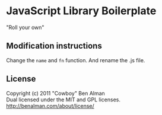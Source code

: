 # JavaScript Library Boilerplate

"Roll your own"

## Modification instructions

Change the `name` and `fn` function. And rename the .js file.

## License

Copyright (c) 2011 "Cowboy" Ben Alman  
Dual licensed under the MIT and GPL licenses.  
http://benalman.com/about/license/
